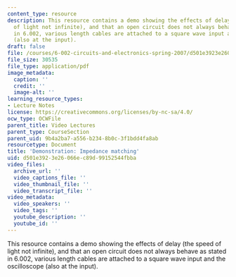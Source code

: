 ```yaml
---
content_type: resource
description: This resource contains a demo showing the effects of delay (the speed
  of light not infinite), and that an open circuit does not always behave as stated
  in 6.002, various length cables are attached to a square wave input and the oscilloscope
  (also at the input).
draft: false
file: /courses/6-002-circuits-and-electronics-spring-2007/d501e3923e26066ec89d99152544fbba_demo_19b.pdf
file_size: 30535
file_type: application/pdf
image_metadata:
  caption: ''
  credit: ''
  image-alt: ''
learning_resource_types:
- Lecture Notes
license: https://creativecommons.org/licenses/by-nc-sa/4.0/
ocw_type: OCWFile
parent_title: Video Lectures
parent_type: CourseSection
parent_uid: 9b4a2ba7-a556-b234-8b0c-3f1bdd4fa8ab
resourcetype: Document
title: 'Demonstration: Impedance matching'
uid: d501e392-3e26-066e-c89d-99152544fbba
video_files:
  archive_url: ''
  video_captions_file: ''
  video_thumbnail_file: ''
  video_transcript_file: ''
video_metadata:
  video_speakers: ''
  video_tags: ''
  youtube_description: ''
  youtube_id: ''
---
```

This resource contains a demo showing the effects of delay (the speed of light not infinite), and that an open circuit does not always behave as stated in 6.002, various length cables are attached to a square wave input and the oscilloscope (also at the input).